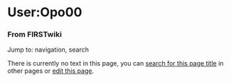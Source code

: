 

# User:Opo00

### From FIRSTwiki

Jump to: navigation, search

There is currently no text in this page, you can [search for this page
title](/index.php/Special:Search/Opo00 "Special:Search/Opo00" ) in other pages
or [edit this
page](http://www.firstwiki.net/index.php?title=User:Opo00&action=edit
"http://www.firstwiki.net/index.php?title=User:Opo00&action=edit" ).

